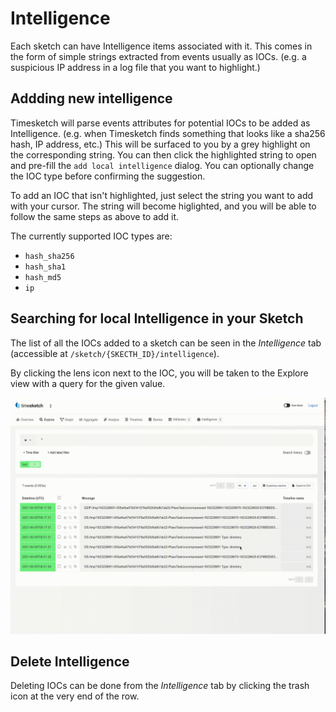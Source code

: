 # Intelligence

Each sketch can have Intelligence items associated with it. This comes in the form of simple strings extracted from events
usually as IOCs. (e.g. a suspicious IP address in a log file that you want to highlight.)

## Addding new intelligence

Timesketch will parse events attributes for potential IOCs to be added as Intelligence. (e.g. when Timesketch finds something that looks like a sha256 hash, IP address, etc.) This will be surfaced to you by a grey highlight on the corresponding string. You can then click the highlighted string to open and pre-fill the `add local intelligence` dialog. You can optionally change the IOC type before confirming the suggestion.

To add an IOC that isn't highlighted, just select the string you want to add with your cursor. The string will become higlighted, and you will be able to follow the same steps as above to add it.

The currently supported IOC types are:

* `hash_sha256`
* `hash_sha1`
* `hash_md5`
* `ip`

## Searching for local Intelligence in your Sketch

The list of all the IOCs added to a sketch can be seen in the *Intelligence* tab (accessible at `/sketch/{SKECTH_ID}/intelligence`).

By clicking the lens icon next to the IOC, you will be taken to the Explore view with a query for the given value.

![Share dialogue](/assets/images/add_intelligence.gif)

## Delete Intelligence

Deleting IOCs can be done from the *Intelligence* tab by clicking the trash icon at the very end of the row.

